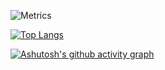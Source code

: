 <!--
**chrisz2zz/chrisz2zz** is a ✨ _special_ ✨ repository because its `README.md` (this file) appears on your GitHub profile.

Here are some ideas to get you started:

- 🔭 I’m currently working on ...
- 🌱 I’m currently learning ...
- 👯 I’m looking to collaborate on ...
- 🤔 I’m looking for help with ...
- 💬 Ask me about ...
- 📫 How to reach me: ...
- 😄 Pronouns: ...
- ⚡ Fun fact: ...
-->
![Metrics](https://metrics.lecoq.io/chrisz2zz?template=classic&base=header%2C%20activity%2C%20community%2C%20repositories%2C%20metadata&base.indepth=false&base.hireable=false&base.skip=false&config.timezone=Asia%2FShanghai)


[![Top Langs](https://github-readme-stats.vercel.app/api/top-langs/?username=chrisz2zz)](https://github.com/anuraghazra/github-readme-stats)


[![Ashutosh's github activity graph](https://github-readme-activity-graph.vercel.app/graph?username=chrisz2zz&theme=xcode)](https://github.com/ashutosh00710/github-readme-activity-graph)
